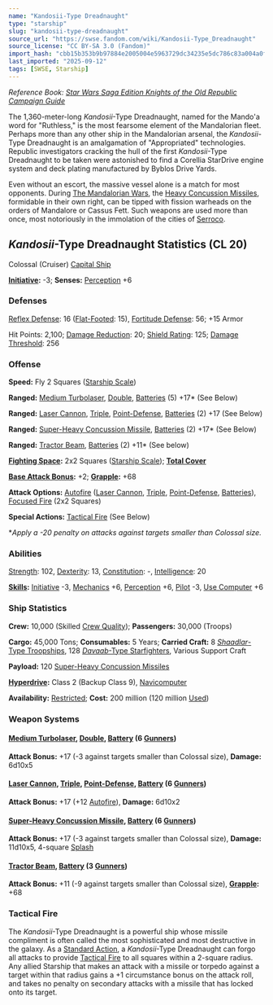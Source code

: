```yaml
---
name: "Kandosii-Type Dreadnaught"
type: "starship"
slug: "kandosii-type-dreadnaught"
source_url: "https://swse.fandom.com/wiki/Kandosii-Type_Dreadnaught"
source_license: "CC BY-SA 3.0 (Fandom)"
import_hash: "cbb15b353b9b97884e2005004e5963729dc34235e5dc786c83a004a0f860c1af"
last_imported: "2025-09-12"
tags: [SWSE, Starship]
---
```

*Reference Book: [Star Wars Saga Edition Knights of the Old Republic Campaign Guide](https://swse.fandom.com/wiki/Star_Wars_Saga_Edition_Knights_of_the_Old_Republic_Campaign_Guide)*

The 1,360-meter-long *Kandosii*-Type Dreadnaught, named for the Mando'a word for "Ruthless," is the most fearsome element of the Mandalorian fleet. Perhaps more than any other ship in the Mandalorian arsenal, the *Kandosii*-Type Dreadnaught is an amalgamation of "Appropriated" technologies. Republic investigators cracking the hull of the first *Kandosii*-Type Dreadnaught to be taken were astonished to find a Corellia StarDrive engine system and deck plating manufactured by Byblos Drive Yards.

Even without an escort, the massive vessel alone is a match for most opponents. During [The Mandalorian Wars](https://swse.fandom.com/wiki/The_Mandalorian_Wars), the [Heavy Concussion Missiles](https://swse.fandom.com/wiki/Heavy_Concussion_Missiles), formidable in their own right, can be tipped with fission warheads on the orders of Mandalore or Cassus Fett. Such weapons are used more than once, most notoriously in the immolation of the cities of [Serroco](https://swse.fandom.com/wiki/Serroco).

## *Kandosii*-Type Dreadnaught Statistics (CL 20)
Colossal (Cruiser) [Capital Ship](https://swse.fandom.com/wiki/Capital_Ship)

**[Initiative](https://swse.fandom.com/wiki/Initiative):** -3; **Senses:** [Perception](https://swse.fandom.com/wiki/Perception) +6
### Defenses
[Reflex Defense](https://swse.fandom.com/wiki/Reflex_Defense_(Vehicles)): 16 ([Flat-Footed](https://swse.fandom.com/wiki/Flat-Footed): 15), [Fortitude Defense](https://swse.fandom.com/wiki/Fortitude_Defense_(Vehicles)): 56; +15 Armor

Hit Points: 2,100; [Damage Reduction](https://swse.fandom.com/wiki/Damage_Reduction): 20; [Shield Rating](https://swse.fandom.com/wiki/Shield_Rating): 125; [Damage Threshold](https://swse.fandom.com/wiki/Damage_Threshold_(Vehicles)): 256
### Offense
**Speed:** Fly 2 Squares ([Starship Scale](https://swse.fandom.com/wiki/Starship_Scale))

**Ranged:** [Medium Turbolaser](https://swse.fandom.com/wiki/Medium_Turbolaser), [Double](https://swse.fandom.com/wiki/Double), [Batteries](https://swse.fandom.com/wiki/Batteries) (5) +17* (See Below)

**Ranged:** [Laser Cannon](https://swse.fandom.com/wiki/Laser_Cannon), [Triple](https://swse.fandom.com/wiki/Triple), [Point-Defense](https://swse.fandom.com/wiki/Point-Defense), [Batteries](https://swse.fandom.com/wiki/Batteries) (2) +17 (See Below)

**Ranged:** [Super-Heavy Concussion Missile](https://swse.fandom.com/wiki/Super-Heavy_Concussion_Missile), [Batteries](https://swse.fandom.com/wiki/Batteries) (2) +17* (See Below)

**Ranged:** [Tractor Beam](https://swse.fandom.com/wiki/Tractor_Beam), [Batteries](https://swse.fandom.com/wiki/Batteries) (2) +11* (See below)

**[Fighting Space](https://swse.fandom.com/wiki/Fighting_Space):** 2x2 Squares ([Starship Scale](https://swse.fandom.com/wiki/Starship_Scale)); **[Total Cover](https://swse.fandom.com/wiki/Total_Cover)**

**[Base Attack Bonus](https://swse.fandom.com/wiki/Base_Attack_Bonus):** +2; **[Grapple](https://swse.fandom.com/wiki/Grapple):** +68

**Attack Options:** [Autofire](https://swse.fandom.com/wiki/Autofire_(Vehicle_Combat)) ([Laser Cannon](https://swse.fandom.com/wiki/Laser_Cannon), [Triple](https://swse.fandom.com/wiki/Triple), [Point-Defense](https://swse.fandom.com/wiki/Point-Defense), [Batteries](https://swse.fandom.com/wiki/Batteries)), [Focused Fire](https://swse.fandom.com/wiki/Focused_Fire) (2x2 Squares)

**Special Actions:** [Tactical Fire](https://swse.fandom.com/wiki/Tactical_Fire) (See Below)

**Apply a -20 penalty on attacks against targets smaller than Colossal size.*
### Abilities
[Strength](https://swse.fandom.com/wiki/Strength): 102, [Dexterity](https://swse.fandom.com/wiki/Dexterity): 13, [Constitution](https://swse.fandom.com/wiki/Constitution): -, [Intelligence](https://swse.fandom.com/wiki/Intelligence): 20

**[Skills](https://swse.fandom.com/wiki/Skills):** [Initiative](https://swse.fandom.com/wiki/Initiative) -3, [Mechanics](https://swse.fandom.com/wiki/Mechanics) +6, [Perception](https://swse.fandom.com/wiki/Perception) +6, [Pilot](https://swse.fandom.com/wiki/Pilot) -3, [Use Computer](https://swse.fandom.com/wiki/Use_Computer) +6
### Ship Statistics
**Crew:** 10,000 (Skilled [Crew Quality](https://swse.fandom.com/wiki/Crew_Quality)); **Passengers:** 30,000 (Troops)

**Cargo:** 45,000 Tons; **Consumables:** 5 Years; **Carried Craft:** 8 [*Shaadlar*-Type Troopships](https://swse.fandom.com/wiki/Shaadlar-Type_Troopships), 128 [*Davaab*-Type Starfighters](https://swse.fandom.com/wiki/Davaab-Type_Starfighters), Various Support Craft

**Payload:** 120 [Super-Heavy Concussion Missiles](https://swse.fandom.com/wiki/Super-Heavy_Concussion_Missiles)

**[Hyperdrive](https://swse.fandom.com/wiki/Hyperdrive):** Class 2 (Backup Class 9), [Navicomputer](https://swse.fandom.com/wiki/Navicomputer)

**Availability:** [Restricted](https://swse.fandom.com/wiki/Restricted); **Cost:** 200 million (120 million [Used](https://swse.fandom.com/wiki/Used))
### Weapon Systems
#### **[Medium Turbolaser](https://swse.fandom.com/wiki/Medium_Turbolaser), [Double](https://swse.fandom.com/wiki/Double), [Battery](https://swse.fandom.com/wiki/Weapon_Batteries) (6 [Gunners](https://swse.fandom.com/wiki/Gunners))**
**Attack Bonus:** +17 (-3 against targets smaller than Colossal size), **Damage:** 6d10x5

#### **[Laser Cannon](https://swse.fandom.com/wiki/Laser_Cannon), [Triple](https://swse.fandom.com/wiki/Triple), [Point-Defense](https://swse.fandom.com/wiki/Point-Defense), [Battery](https://swse.fandom.com/wiki/Weapon_Batteries) (6 [Gunners](https://swse.fandom.com/wiki/Gunners))**
**Attack Bonus:** +17 (+12 [Autofire](https://swse.fandom.com/wiki/Autofire)), **Damage:** 6d10x2
#### **[Super-Heavy Concussion Missile](https://swse.fandom.com/wiki/Super-Heavy_Concussion_Missile), [Battery](https://swse.fandom.com/wiki/Weapon_Batteries) (6 [Gunners](https://swse.fandom.com/wiki/Gunners))**
**Attack Bonus:** +17 (-3 against targets smaller than Colossal size), **Damage:** 11d10x5, 4-square [Splash](https://swse.fandom.com/wiki/Splash)
#### **[Tractor Beam](https://swse.fandom.com/wiki/Tractor_Beam), [Battery](https://swse.fandom.com/wiki/Weapon_Batteries) (3 [Gunners](https://swse.fandom.com/wiki/Gunners))**
**Attack Bonus:** +11 (-9 against targets smaller than Colossal size), **[Grapple](https://swse.fandom.com/wiki/Grapple):** +68
### Tactical Fire
The *Kandosii*-Type Dreadnaught is a powerful ship whose missile compliment is often called the most sophisticated and most destructive in the galaxy. As a [Standard Action](https://swse.fandom.com/wiki/Standard_Action), a *Kandosii*-Type Dreadnaught can forgo all attacks to provide [Tactical Fire](https://swse.fandom.com/wiki/Tactical_Fire) to all squares within a 2-square radius. Any allied Starship that makes an attack with a missile or torpedo against a target within that radius gains a +1 circumstance bonus on the attack roll, and takes no penalty on secondary attacks with a missile that has locked onto its target.